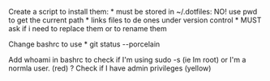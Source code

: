Create a script to install them:
    * must be stored in ~/.dotfiles: NO! use pwd to get the current path
    * links files to de ones under version control
    * MUST ask if i need to replace them or to rename them

Change bashrc to use
	* git status --porcelain

Add whoami in bashrc to check if I'm using
sudo -s (ie Im root) or I'm a normla user. (red)
    ? Check if I have admin privileges (yellow)
